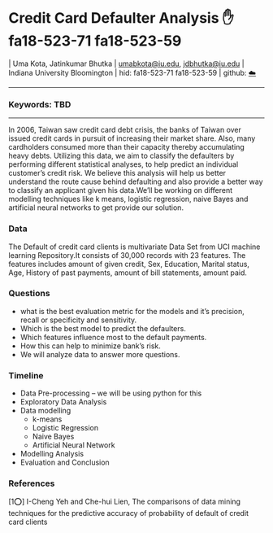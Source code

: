 # Credit Card Defaulter Analysis :hand: fa18-523-71 fa18-523-59

| Uma Kota, Jatinkumar Bhutka
| umabkota@iu.edu, jdbhutka@iu.edu
| Indiana University Bloomington
| hid: fa18-523-71 fa18-523-59
| github: [:cloud:](https://github.com/cloudmesh-community/fa18-523-71/edit/master/project-report/report.md)

---

### Keywords: TBD

---

In 2006, Taiwan saw credit card debt crisis, the banks of Taiwan over issued credit cards in pursuit of
increasing their market share. Also, many cardholders consumed more than their capacity thereby
accumulating heavy debts. Utilizing this data, we aim to classify the defaulters by performing
different statistical analyses, to help predict an individual customer’s credit risk. We believe this
analysis will help us better understand the route cause behind defaulting and also provide a better
way to classify an applicant given his data.We’ll be working on different modelling techniques like
k means, logistic regression, naive Bayes and artificial neural networks to get provide our solution.

### Data
  
The Default of credit card clients is multivariate Data Set from UCI machine learning Repository.It
consists of 30,000 records with 23 features. The features includes amount of given credit, Sex,
Education, Marital status, Age, History of past payments, amount of bill statements, amount paid.

### Questions

* what is the best evaluation metric for the models and it’s precision, recall or specificity and
sensitivity.
* Which is the best model to predict the defaulters.
* Which features influence most to the default payments.
* How this can help to minimize bank’s risk.
* We will analyze data to answer more questions.

### Timeline

* Data Pre-processing – we will be using python for this
* Exploratory Data Analysis
* Data modelling
  * k-means
  * Logistic Regression
  * Naive Bayes
  * Artificial Neural Network
* Modelling Analysis
* Evaluation and Conclusion

### References

[1:o:] I-Cheng Yeh and Che-hui Lien, The comparisons of data mining techniques for the predictive
accuracy of probability of default of credit card clients
